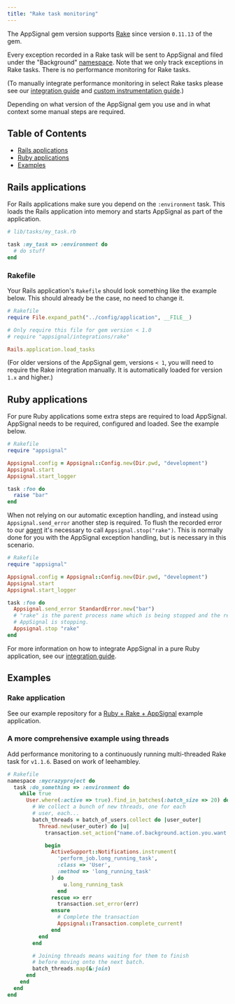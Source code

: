```yaml
---
title: "Rake task monitoring"
---
```


The AppSignal gem version supports [Rake][rake] since version `0.11.13` of the gem.

Every exception recorded in a Rake task will be sent to AppSignal and filed under the "Background" [namespace](/application/namespaces.html). Note that we only track exceptions in Rake tasks. There is no performance monitoring for Rake tasks.

(To manually integrate performance monitoring in select Rake tasks please see our [integration guide][integration] and [custom instrumentation guide][custom-instrumentation].)

Depending on what version of the AppSignal gem you use and in what context some manual steps are required.

## Table of Contents

- [Rails applications](#rails-applications)
- [Ruby applications](#ruby-applications)
- [Examples](#examples)

## Rails applications

For Rails applications make sure you depend on the `:environment` task. This loads the Rails application into memory and starts AppSignal as part of the application.

```ruby
# lib/tasks/my_task.rb

task :my_task => :environment do
  # do stuff
end
```

### Rakefile

Your Rails application's `Rakefile` should look something like the example below. This should already be the case, no need to change it.

```ruby
# Rakefile
require File.expand_path("../config/application", __FILE__)

# Only require this file for gem version < 1.0
# require "appsignal/integrations/rake"

Rails.application.load_tasks
```

(For older versions of the AppSignal gem, versions `< 1`, you will need to require the Rake integration manually. It is automatically loaded for version `1.x` and higher.)

## Ruby applications

For pure Ruby applications some extra steps are required to load AppSignal. AppSignal needs to be required, configured and loaded. See the example below.

```ruby
# Rakefile
require "appsignal"

Appsignal.config = Appsignal::Config.new(Dir.pwd, "development")
Appsignal.start
Appsignal.start_logger

task :foo do
  raise "bar"
end
```

When not relying on our automatic exception handling, and instead using `Appsignal.send_error` another step is required. To flush the recorded error to our [agent](/appsignal/terminology.html#agent) it's necessary to call `Appsignal.stop("rake")`. This is normally done for you with the AppSignal exception handling, but is necessary in this scenario.

```ruby
# Rakefile
require "appsignal"

Appsignal.config = Appsignal::Config.new(Dir.pwd, "development")
Appsignal.start
Appsignal.start_logger

task :foo do
  Appsignal.send_error StandardError.new("bar")
  # "rake" is the parent process name which is being stopped and the reason why
  # AppSignal is stopping.
  Appsignal.stop "rake"
end
```

For more information on how to integrate AppSignal in a pure Ruby application, see our [integration guide][integration].

## Examples

### Rake application

See our example repository for a [Ruby + Rake + AppSignal][ruby-rake-example] example application.

### A more comprehensive example using threads

Add performance monitoring to a continuously running multi-threaded Rake task for `v1.1.6`. Based on work of leehambley.

```ruby
# Rakefile
namespace :mycrazyproject do
  task :do_something => :environment do
    while true
      User.where(:active => true).find_in_batches(:batch_size => 20) do |batch_of_users|
        # We collect a bunch of new threads, one for each
        # user, each...
        batch_threads = batch_of_users.collect do |user_outer|
          Thread.new(user_outer) do |u|
            transaction.set_action("name.of.background.action.you.want.in.appsignal")

            begin
              ActiveSupport::Notifications.instrument(
                'perform_job.long_running_task',
                :class => 'User',
                :method => 'long_running_task'
              ) do
                  u.long_running_task
                end
              rescue => err
                transaction.set_error(err)
              ensure
                # Complete the transaction
                Appsignal::Transaction.complete_current!
              end
          end
        end

        # Joining threads means waiting for them to finish
        # before moving onto the next batch.
        batch_threads.map(&:join)
      end
    end
  end
end
```

[rake]: https://github.com/ruby/rake
[integration]: /ruby/instrumentation/integrating-appsignal.html
[custom-instrumentation]: /ruby/instrumentation/instrumentation.html
[ruby-rake-example]: https://github.com/appsignal/appsignal-examples/tree/ruby-rake
